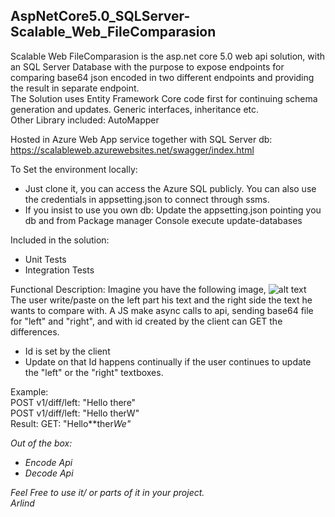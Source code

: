 ## AspNetCore5.0_SQLServer-Scalable_Web_FileComparasion

Scalable Web FileComparasion is the asp.net core 5.0 web api solution, with an SQL Server Database with the purpose to expose endpoints for comparing base64 json encoded in two different endpoints and providing the result in separate endpoint. <br /> 
The Solution uses Entity Framework Core code first for continuing schema generation and updates. Generic interfaces, inheritance etc.<br />
Other Library included: AutoMapper

Hosted in Azure Web App service together with SQL Server db: https://scalableweb.azurewebsites.net/swagger/index.html

To Set the environment locally: 
- Just clone it, you can access the Azure SQL publicly. You can also use the credentials in appsetting.json to connect through ssms.
- If you insist to use you own db: Update the appsetting.json pointing you db and from Package manager Console execute update-databases 

Included in the solution: 
- Unit Tests
- Integration Tests

Functional Description:
Imagine you have the following image,
![alt text](https://arlindsite.blob.core.windows.net/$web/FileCompare.png)<br />
The user write/paste on the left part his text and the right side the text he wants to compare with. A JS make async calls to api, sending base64 file for "left" and "right", and with id created by the client can GET the differences. 
- Id is set by the client
- Update on that Id happens continually if the user continues to update the "left" or the "right" textboxes.  

Example: <br />
POST v1/diff/left: "Hello there" <br />
POST v1/diff/left: "Hello  therW" <br />
Result: GET: "Hello**ther<i>W<i>e" <br />

Out of the box: 
- Encode Api 
- Decode Api
  
Feel Free to use it/ or parts of it in your project. <br />
Arlind

